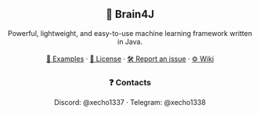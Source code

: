 <h2 align="center">🧠 Brain4J</h2>

<center>
    Powerful, lightweight, and easy-to-use machine learning framework written in Java.
    <br><br>
    <a href="https://github.com/xEcho1337/brain4j-examples">🚀 Examples</a>
    ·
    <a href="https://github.com/xEcho1337/Brain4J/blob/main/LICENSE">📄 License</a>
    ·
    <a href="https://github.com/xEcho1337/brain4j/issues/new?template=Blank+issue">🛠️ Report an issue</a>
    ·
    <a href="https://github.com/xEcho1337/brain4j/wiki">⚙️ Wiki</a>
</center>
<h3 align="center">❓ Contacts</h3>
<center>
    Discord: @xecho1337
    ·
    Telegram: @xecho1338
</center>
